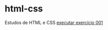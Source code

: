 # html-css
 Estudos de HTML e CSS
<a href="https://weslleymonteiro.github.io/html-css/exercicios/001.html"> executar exercício 001 </a>